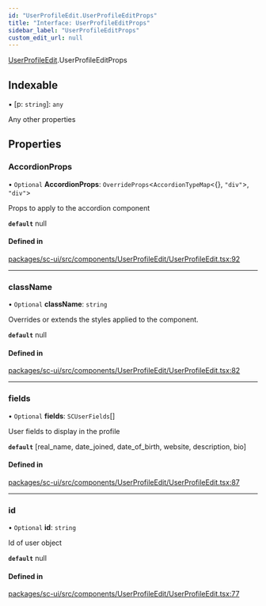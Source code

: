 ```yaml
---
id: "UserProfileEdit.UserProfileEditProps"
title: "Interface: UserProfileEditProps"
sidebar_label: "UserProfileEditProps"
custom_edit_url: null
---
```


[UserProfileEdit](../modules/UserProfileEdit.md).UserProfileEditProps

## Indexable

▪ [p: `string`]: `any`

Any other properties

## Properties

### AccordionProps

• `Optional` **AccordionProps**: `OverrideProps`<`AccordionTypeMap`<{}, ``"div"``\>, ``"div"``\>

Props to apply to the accordion component

**`default`** null

#### Defined in

[packages/sc-ui/src/components/UserProfileEdit/UserProfileEdit.tsx:92](https://github.com/selfcommunity/community-ui/blob/e8a635a/packages/sc-ui/src/components/UserProfileEdit/UserProfileEdit.tsx#L92)

___

### className

• `Optional` **className**: `string`

Overrides or extends the styles applied to the component.

**`default`** null

#### Defined in

[packages/sc-ui/src/components/UserProfileEdit/UserProfileEdit.tsx:82](https://github.com/selfcommunity/community-ui/blob/e8a635a/packages/sc-ui/src/components/UserProfileEdit/UserProfileEdit.tsx#L82)

___

### fields

• `Optional` **fields**: `SCUserFields`[]

User fields to display in the profile

**`default`** [real_name, date_joined, date_of_birth, website, description, bio]

#### Defined in

[packages/sc-ui/src/components/UserProfileEdit/UserProfileEdit.tsx:87](https://github.com/selfcommunity/community-ui/blob/e8a635a/packages/sc-ui/src/components/UserProfileEdit/UserProfileEdit.tsx#L87)

___

### id

• `Optional` **id**: `string`

Id of user object

**`default`** null

#### Defined in

[packages/sc-ui/src/components/UserProfileEdit/UserProfileEdit.tsx:77](https://github.com/selfcommunity/community-ui/blob/e8a635a/packages/sc-ui/src/components/UserProfileEdit/UserProfileEdit.tsx#L77)
